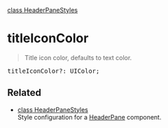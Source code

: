 [class HeaderPaneStyles](HeaderPaneStyles.md)

# titleIconColor

> Title icon color, defaults to text color.

<pre class="docgen_signature">titleIconColor?: UIColor;</pre>

## Related

- [<!--{ref:class}-->class HeaderPaneStyles](HeaderPaneStyles.md) \
    Style configuration for a [HeaderPane](HeaderPane.md) component.
